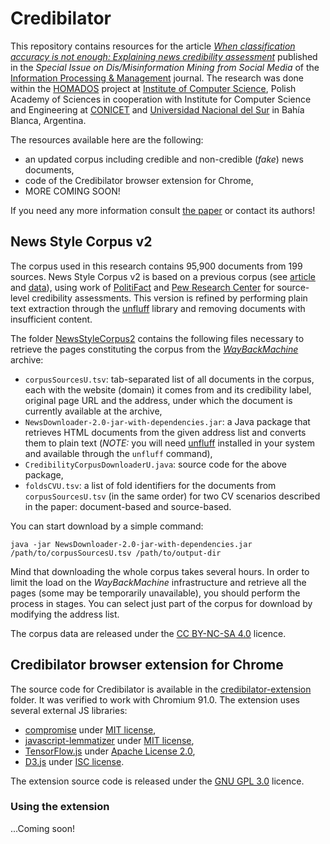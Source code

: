 # Credibilator

This repository contains resources for the article *[When classification accuracy is not enough: Explaining news credibility assessment](https://doi.org/10.1016/j.ipm.2021.102653)* published in the *Special Issue on Dis/Misinformation Mining from Social Media* of the [Information Processing & Management](https://www.journals.elsevier.com/information-processing-and-management) journal.
The research was done within the [HOMADOS](https://homados.ipipan.waw.pl/) project at [Institute of Computer Science](https://ipipan.waw.pl/), Polish Academy of Sciences in cooperation with Institute for Computer Science and Engineering at [CONICET](http://www.conicet.gov.ar/?lan=en) and [Universidad Nacional del Sur](https://www.uns.edu.ar/ingles) in Bahía Blanca, Argentina.

The resources available here are the following:
* an updated corpus including credible and non-credible (*fake*) news documents,
* code of the Credibilator browser extension for Chrome,
* MORE COMING SOON!

If you need any more information consult [the paper](https://doi.org/10.1016/j.ipm.2021.102653) or contact its authors! 

## News Style Corpus v2
The corpus used in this research contains 95,900 documents from 199 sources. News Style Corpus v2 is based on a previous corpus (see [article](https://ojs.aaai.org//index.php/AAAI/article/view/5386) and [data](https://github.com/piotrmp/fakestyle)), using work of [PolitiFact](https://www.politifact.com/punditfact/article/2017/apr/20/politifacts-guide-fake-news-websites-and-what-they/) and [Pew Research Center](https://www.journalism.org/2014/10/21/political-polarization-media-habits/) for source-level credibility assessments.
This version is refined by performing plain text extraction through the [unfluff](https://github.com/ageitgey/node-unfluff) library and removing documents with insufficient content.

The folder [NewsStyleCorpus2](NewsStyleCorpus2) contains the following files necessary to retrieve the pages constituting the corpus from the *[WayBackMachine](https://web.archive.org/)* archive:
* `corpusSourcesU.tsv`: tab-separated list of all documents in the corpus, each with the website (domain) it comes from and its credibility label, original page URL and the address, under which the document is currently available at the archive,
* `NewsDownloader-2.0-jar-with-dependencies.jar`: a Java package that retrieves HTML documents from the given address list and converts them to plain text (*NOTE:* you will need [unfluff](https://github.com/ageitgey/node-unfluff) installed in your system and available through the `unfluff` command),
* `CredibilityCorpusDownloaderU.java`: source code for the above package,
* `foldsCVU.tsv`: a list of fold identifiers for the documents from `corpusSourcesU.tsv` (in the same order) for two CV scenarios described in the paper: document-based and source-based.

You can start download by a simple command:
```
java -jar NewsDownloader-2.0-jar-with-dependencies.jar /path/to/corpusSourcesU.tsv /path/to/output-dir
```
Mind that downloading the whole corpus takes several hours. In order to limit the load on the *WayBackMachine* infrastructure and retrieve all the pages (some may be temporarily unavailable), you should perform the process in stages. You can select just part of the corpus for download by modifying the address list.

The corpus data are released under the [CC BY-NC-SA 4.0](https://creativecommons.org/licenses/by-nc-sa/4.0/) licence.

## Credibilator browser extension for Chrome
The source code for Credibilator is available in the [credibilator-extension](credibilator-extension) folder. It was verified to work with Chromium 91.0. The extension uses several external JS libraries:
* [compromise](https://github.com/spencermountain/compromise) under [MIT license](https://github.com/spencermountain/compromise/blob/master/LICENSE),
* [javascript-lemmatizer](https://github.com/myabu-dev/javascript-lemmatizer) under [MIT license](https://github.com/myabu-dev/javascript-lemmatizer/blob/master/LICENSE),
* [TensorFlow.js](https://github.com/tensorflow/tfjs) under [Apache License 2.0](https://github.com/tensorflow/tfjs/blob/master/LICENSE),
* [D3.js](https://github.com/d3/d3) under [ISC license](https://github.com/d3/d3/blob/main/LICENSE).

The extension source code is released under the [GNU GPL 3.0](https://www.gnu.org/licenses/gpl-3.0.html) licence.

### Using the extension
...Coming soon!
